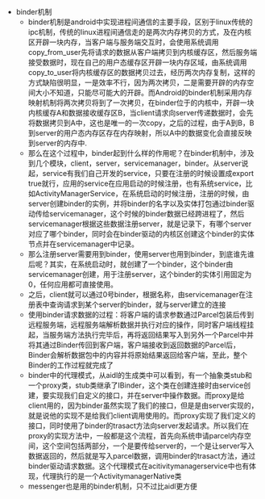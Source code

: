 - binder机制
  - binder机制是android中实现进程间通信的主要手段，区别于linux传统的ipc机制，传统的linux进程间通信走的是两次内存拷贝的方式，及在内核区开辟一块内存，当客户端与服务端交互时，会使用系统调用copy_from_user先将请求的数据从客户端拷贝到内核缓存区，然后服务端接受数据时，现在自己的用户态缓存区开辟一块内存区域，由系统调用copy_to_user将内核缓存区的数据拷贝过去，经历两次内存复制，这样的方式缺陷很明显，一是效率不行，因为两次拷贝，二是需要开辟的内存空间大小不知道，只能尽可能大的开辟。而Android的binder机制采用内存映射机制将两次拷贝将到了一次拷贝，在binder位于的内核中，开辟一块内核缓存A和数据接收缓存区B，当client请求向server传递数据时，会先将数据拷贝到A中，这也是唯一的一次copy，之后的过程，由于A到B，B到server的用户态内存区存在内存映射，所以A中的数据变化会直接反映到server的内存中.
  - 那么在这个过程中，binder起到什么样的作用呢？在binder机制中，涉及到几个模块，client，server，servicemanager，binder。从server说起，service有我们自己开发的service，只要在注册的时候设置成export true就行，应用的service在应用启动的时候注册，也有系统service，比如ActivityManagerService，在系统启动的时候注册，注册的时候，由server创建binder的实例，并将binder的名字以及实体打包通过binder驱动传给servicemanager，这个时候的binder数据已经跨进程了，然后servicemanager根据这些数据注册server，就是记录下，有哪个server对应了哪个binder，同时会在binder驱动的内核区创建这个binder的实体节点并在servicemanager中记录。
  - 那么注册server需要用到binder，使用server也用到binder，到底谁先谁后呢？其实，在系统启动时，就创建了一个binder，这个binder由servicemanager创建，用于注册server，这个binder的实体引用固定为0，任何应用都可直接使用。
  - 之后，client就可以通过0号binder，根据名称，由servicemanager在注册表中查询请求到某个server的binder，就与server建立的连接
  - 使用binder请求数据的过程：将客户端的请求参数通过Parcel包装后传到远程服务端，远程服务端解析数据并执行对应的操作，同时客户端线程挂起，当服务端方法执行完毕后，再将返回结果写入到另外一个Parcel中并将其通过Binder传回到客户端，客户端接收到返回数据的Parcel后，Binder会解析数据包中的内容并将原始结果返回给客户端，至此，整个Binder的工作过程就完成了
  - binder中的代理模式，从aidl的生成类中可以看到，有一个抽象类stub和一个proxy类，stub类继承了IBinder，这个类在创建连接时由service创建，要实现我们自定义的接口，并在server中操作数据。而proxy是给client用的，因为binder虽然实现了我们的接口，但是是由server实现的，就是说他的实现不是给我们client调用使用的。而proxy实现了我们定义的接口，同时使用了binder的trasact方法向server发起请求。所以我们在proxy的实现方法中，一般都是这个流程，首先向系统申请parcel内存空间，这个空间包括两部分，一个是要传给server的，一个是让server写入数据返回的，然后就是写入parcel数据，调用binder的trasact方法，通过binder驱动请求数据。这个代理模式在acitivitymanagerservice中也有体现，代理执行的是一个ActivitymanagerNative类
  - messenger也是用的binder机制，只不过比aidl更方便